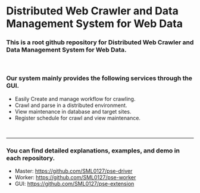 Distributed Web Crawler and Data Management System for Web Data
=============

### This is a root github repository for Distributed Web Crawler and Data Management System for Web Data.

<br>

### Our system mainly provides the following services through the GUI. 

- Easily Create and manage workflow for crawling.
- Crawl and parse in a distributed environment.
- View maintenance in database and target sites.
- Register schedule for crawl and view maintenance.

<br>

------------

### You can find detailed explanations, examples, and demo in each repository.
- Master: https://github.com/SML0127/pse-driver
- Worker: https://github.com/SML0127/pse-worker
- GUI: https://github.com/SML0127/pse-extension


